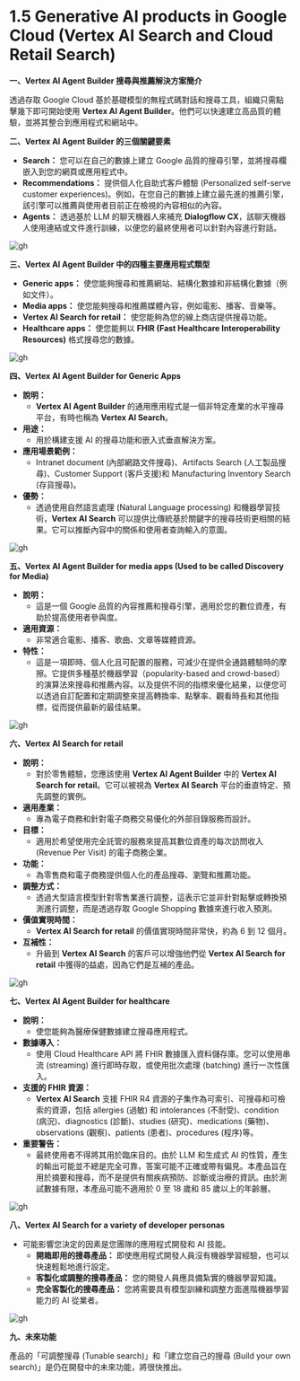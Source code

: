 # 1.5 Generative AI products in Google Cloud (Vertex AI Search and Cloud Retail Search)

**一、Vertex AI Agent Builder 搜尋與推薦解決方案簡介**

透過存取 Google Cloud 基於基礎模型的無程式碼對話和搜尋工具，組織只需點擊幾下即可開始使用 **Vertex AI Agent Builder**。他們可以快速建立高品質的體驗，並將其整合到應用程式和網站中。

**二、Vertex AI Agent Builder 的三個關鍵要素**

- **Search：** 您可以在自己的數據上建立 Google 品質的搜尋引擎，並將搜尋欄嵌入到您的網頁或應用程式中。
- **Recommendations：** 提供個人化自助式客戶體驗 (Personalized self-serve customer experiences)。例如，在您自己的數據上建立最先進的推薦引擎，該引擎可以推薦與使用者目前正在檢視的內容相似的內容。
- **Agents：** 透過基於 LLM 的聊天機器人來補充 **Dialogflow CX**，該聊天機器人使用連結或文件進行訓練，以便您的最終使用者可以針對內容進行對話。

![gh](https://raw.githubusercontent.com/SeanChenR/img_gif/main/myimage/1742180254000xo7l0f.png)

**三、Vertex AI Agent Builder 中的四種主要應用程式類型**

- **Generic apps：** 使您能夠搜尋和推薦網站、結構化數據和非結構化數據（例如文件）。
- **Media apps：** 使您能夠搜尋和推薦媒體內容，例如電影、播客、音樂等。
- **Vertex AI Search for retail：** 使您能夠為您的線上商店提供搜尋功能。
- **Healthcare apps：** 使您能夠以 **FHIR (Fast Healthcare Interoperability Resources)** 格式搜尋您的數據。

![gh](https://raw.githubusercontent.com/SeanChenR/img_gif/main/myimage/1742180386000939grr.png)

**四、Vertex AI Agent Builder for Generic Apps**

- **說明：** 
	- **Vertex AI Agent Builder** 的通用應用程式是一個非特定產業的水平搜尋平台，有時也稱為 **Vertex AI Search**。
- **用途：** 
	- 用於構建支援 AI 的搜尋功能和嵌入式垂直解決方案。
- **應用場景範例：** 
	- Intranet document (內部網路文件搜尋)、Artifacts Search (人工製品搜尋)、Customer Support (客戶支援)和 Manufacturing Inventory Search (存貨搜尋)。
- **優勢：** 
	- 透過使用自然語言處理 (Natural Language processing) 和機器學習技術，**Vertex AI Search** 可以提供比傳統基於關鍵字的搜尋技術更相關的結果。它可以推斷內容中的關係和使用者查詢輸入的意圖。

![gh](https://raw.githubusercontent.com/SeanChenR/img_gif/main/myimage/1742181167000alpqux.png)

**五、Vertex AI Agent Builder for media apps (Used to be called Discovery for Media)**

- **說明：** 
	- 這是一個 Google 品質的內容推薦和搜尋引擎，適用於您的數位資產，有助於提高使用者參與度。
- **適用資源：** 
	- 非常適合電影、播客、歌曲、文章等媒體資源。
- **特性：** 
	- 這是一項即時、個人化且可配置的服務，可減少在提供全通路體驗時的摩擦。它提供多種基於機器學習（popularity-based and crowd-based）的演算法來搜尋和推薦內容。以及提供不同的指標來優化結果，以便您可以透過自訂配置和定期調整來提高轉換率、點擊率、觀看時長和其他指標，從而提供最新的最佳結果。

![gh](https://raw.githubusercontent.com/SeanChenR/img_gif/main/myimage/17421811470003c4qmw.png)

**六、Vertex AI Search for retail**

- **說明：** 
	- 對於零售體驗，您應該使用 **Vertex AI Agent Builder** 中的 **Vertex AI Search for retail**。它可以被視為 **Vertex AI Search** 平台的垂直特定、預先調整的實例。
- **適用產業：** 
	- 專為電子商務和針對電子商務交易優化的外部目錄服務而設計。
- **目標：** 
	- 適用於希望使用完全託管的服務來提高其數位資產的每次訪問收入 (Revenue Per Visit) 的電子商務企業。
- **功能：** 
	- 為零售商和電子商務提供個人化的產品搜尋、瀏覽和推薦功能。
- **調整方式：** 
	- 透過大型語言模型針對零售業進行調整，這表示它並非針對點擊或轉換預測進行調整，而是透過存取 Google Shopping 數據來進行收入預測。
- **價值實現時間：** 
	- **Vertex AI Search for retail** 的價值實現時間非常快，約為 6 到 12 個月。
- **互補性：** 
	- 升級到 **Vertex AI Search** 的客戶可以增強他們從 **Vertex AI Search for retail** 中獲得的益處，因為它們是互補的產品。

![gh](https://raw.githubusercontent.com/SeanChenR/img_gif/main/myimage/1742181300000pbwoxh.png)

**七、Vertex AI Agent Builder for healthcare**

- **說明：** 
	- 使您能夠為醫療保健數據建立搜尋應用程式。
- **數據導入：** 
	- 使用 Cloud Healthcare API 將 FHIR 數據匯入資料儲存庫。您可以使用串流 (streaming) 進行即時存取，或使用批次處理 (batching) 進行一次性匯入。
- **支援的 FHIR 資源：** 
	- **Vertex AI Search** 支援 FHIR R4 資源的子集作為可索引、可搜尋和可檢索的資源，包括 allergies (過敏) 和 intolerances (不耐受)、condition (病況)、diagnostics (診斷)、studies (研究)、medications (藥物)、observations (觀察)、patients (患者)、procedures (程序)等。
- **重要警告：** 
	- 最終使用者不得將其用於臨床目的。由於 LLM 和生成式 AI 的性質，產生的輸出可能並不總是完全可靠，答案可能不正確或帶有偏見。本產品旨在用於摘要和搜尋，而不是提供有關疾病預防、診斷或治療的資訊。由於測試數據有限，本產品可能不適用於 0 至 18 歲和 85 歲以上的年齡層。

![gh](https://raw.githubusercontent.com/SeanChenR/img_gif/main/myimage/1742181962000wtsvdo.png)


**八、Vertex AI Search for a variety of developer personas**
- 可能影響您決定的因素是您團隊的應用程式開發和 AI 技能。
	- **開箱即用的搜尋產品：** 即使應用程式開發人員沒有機器學習經驗，也可以快速輕鬆地進行設定。
	- **客製化或調整的搜尋產品：** 您的開發人員應具備紮實的機器學習知識。
	- **完全客製化的搜尋產品：** 您將需要具有模型訓練和調整方面進階機器學習能力的 AI 從業者。

![gh](https://raw.githubusercontent.com/SeanChenR/img_gif/main/myimage/1742181654000q25pw4.png)

**九、未來功能**

產品的「可調整搜尋 (Tunable search)」和「建立您自己的搜尋 (Build your own search)」是仍在開發中的未來功能，將很快推出。